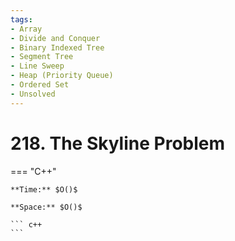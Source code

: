 ```yaml
---
tags:
- Array
- Divide and Conquer
- Binary Indexed Tree
- Segment Tree
- Line Sweep
- Heap (Priority Queue)
- Ordered Set
- Unsolved
---
```



# 218. The Skyline Problem

=== "C++"

    **Time:** $O()$

    **Space:** $O()$

    ``` c++
    ```